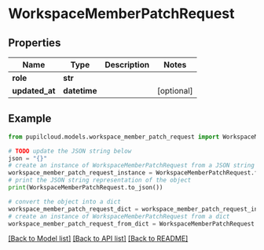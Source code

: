 # WorkspaceMemberPatchRequest


## Properties

Name | Type | Description | Notes
------------ | ------------- | ------------- | -------------
**role** | **str** |  | 
**updated_at** | **datetime** |  | [optional] 

## Example

```python
from pupilcloud.models.workspace_member_patch_request import WorkspaceMemberPatchRequest

# TODO update the JSON string below
json = "{}"
# create an instance of WorkspaceMemberPatchRequest from a JSON string
workspace_member_patch_request_instance = WorkspaceMemberPatchRequest.from_json(json)
# print the JSON string representation of the object
print(WorkspaceMemberPatchRequest.to_json())

# convert the object into a dict
workspace_member_patch_request_dict = workspace_member_patch_request_instance.to_dict()
# create an instance of WorkspaceMemberPatchRequest from a dict
workspace_member_patch_request_from_dict = WorkspaceMemberPatchRequest.from_dict(workspace_member_patch_request_dict)
```
[[Back to Model list]](../README.md#documentation-for-models) [[Back to API list]](../README.md#documentation-for-api-endpoints) [[Back to README]](../README.md)


